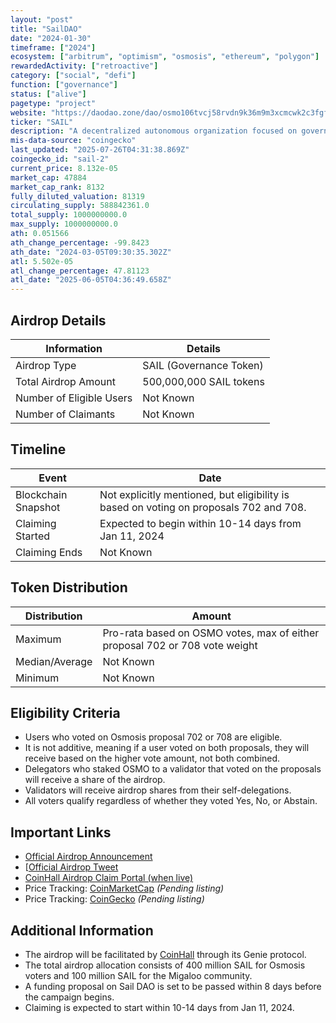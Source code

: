 ```yaml
---
layout: "post"
title: "SailDAO"
date: "2024-01-30"
timeframe: ["2024"]
ecosystem: ["arbitrum", "optimism", "osmosis", "ethereum", "polygon"]
rewardedActivity: ["retroactive"]
category: ["social", "defi"]
function: ["governance"]
status: ["alive"]
pagetype: "project"
website: "https://daodao.zone/dao/osmo106tvcj58rvdn9k36m9m3xcmcwk2c3fgft3ldcst9lgy05gcmjanqexru3h/"
ticker: "SAIL"
description: "A decentralized autonomous organization focused on governance and ecosystem growth within the Osmosis and Migaloo communities."
mis-data-source: "coingecko"
last_updated: "2025-07-26T04:31:38.869Z"
coingecko_id: "sail-2"
current_price: 8.132e-05
market_cap: 47884
market_cap_rank: 8132
fully_diluted_valuation: 81319
circulating_supply: 588842361.0
total_supply: 1000000000.0
max_supply: 1000000000.0
ath: 0.051566
ath_change_percentage: -99.8423
ath_date: "2024-03-05T09:30:35.302Z"
atl: 5.502e-05
atl_change_percentage: 47.81123
atl_date: "2025-06-05T04:36:49.658Z"
---
```


## Airdrop Details

| Information              | Details                 |
| ------------------------ | ----------------------- |
| Airdrop Type             | SAIL (Governance Token) |
| Total Airdrop Amount     | 500,000,000 SAIL tokens |
| Number of Eligible Users | Not Known               |
| Number of Claimants      | Not Known               |

## Timeline

| Event               | Date                                                                                   |
| ------------------- | -------------------------------------------------------------------------------------- |
| Blockchain Snapshot | Not explicitly mentioned, but eligibility is based on voting on proposals 702 and 708. |
| Claiming Started    | Expected to begin within 10-14 days from Jan 11, 2024                                  |
| Claiming Ends       | Not Known                                                                              |

## Token Distribution

| Distribution   | Amount                                                                      |
| -------------- | --------------------------------------------------------------------------- |
| Maximum        | Pro-rata based on OSMO votes, max of either proposal 702 or 708 vote weight |
| Median/Average | Not Known                                                                   |
| Minimum        | Not Known                                                                   |

## Eligibility Criteria

- Users who voted on Osmosis proposal 702 or 708 are eligible.
- It is not additive, meaning if a user voted on both proposals, they will receive based on the higher vote amount, not both combined.
- Delegators who staked OSMO to a validator that voted on the proposals will receive a share of the airdrop.
- Validators will receive airdrop shares from their self-delegations.
- All voters qualify regardless of whether they voted Yes, No, or Abstain.

## Important Links

- [Official Airdrop Announcement](https://x.com/Sail_DAO_/status/1745504680409510382)
- [[Official Airdrop Tweet](https://daodao.zone/dao/osmo106tvcj58rvdn9k36m9m3xcmcwk2c3fgft3ldcst9lgy05gcmjanqexru3h/proposals/A2)
- [CoinHall Airdrop Claim Portal (when live)](https://coinhall.org)
- Price Tracking: [CoinMarketCap](https://coinmarketcap.com/currencies/sail-dao) _(Pending listing)_
- Price Tracking: [CoinGecko](https://www.coingecko.com/en/coins/sail-dao) _(Pending listing)_

## Additional Information

- The airdrop will be facilitated by [CoinHall](https://coinhall.org) through its Genie protocol.
- The total airdrop allocation consists of 400 million SAIL for Osmosis voters and 100 million SAIL for the Migaloo community.
- A funding proposal on Sail DAO is set to be passed within 8 days before the campaign begins.
- Claiming is expected to start within 10-14 days from Jan 11, 2024.